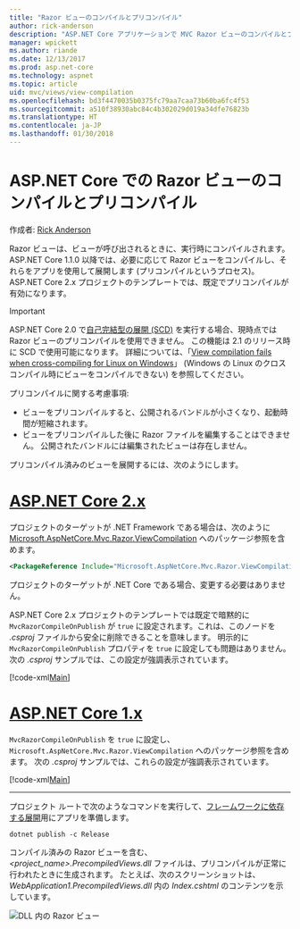 ```yaml
---
title: "Razor ビューのコンパイルとプリコンパイル"
author: rick-anderson
description: "ASP.NET Core アプリケーションで MVC Razor ビューのコンパイルとプリコンパイルを有効にする方法を説明するリファレンス ドキュメント。"
manager: wpickett
ms.author: riande
ms.date: 12/13/2017
ms.prod: asp.net-core
ms.technology: aspnet
ms.topic: article
uid: mvc/views/view-compilation
ms.openlocfilehash: bd3f4470035b0375fc79aa7caa73b60ba6fc4f53
ms.sourcegitcommit: a510f38930abc84c4b302029d019a34dfe76823b
ms.translationtype: HT
ms.contentlocale: ja-JP
ms.lasthandoff: 01/30/2018
---
```

# <a name="razor-view-compilation-and-precompilation-in-aspnet-core"></a>ASP.NET Core での Razor ビューのコンパイルとプリコンパイル

作成者: [Rick Anderson](https://twitter.com/RickAndMSFT)

Razor ビューは、ビューが呼び出されるときに、実行時にコンパイルされます。 ASP.NET Core 1.1.0 以降では、必要に応じて Razor ビューをコンパイルし、それらをアプリを使用して展開します (プリコンパイルというプロセス)。 ASP.NET Core 2.x プロジェクトのテンプレートでは、既定でプリコンパイルが有効になります。

> [!IMPORTANT]
> ASP.NET Core 2.0 で[自己完結型の展開 (SCD)](/dotnet/core/deploying/#self-contained-deployments-scd) を実行する場合、現時点では Razor ビューのプリコンパイルを使用できません。 この機能は 2.1 のリリース時に SCD で使用可能になります。 詳細については、「[View compilation fails when cross-compiling for Linux on Windows](https://github.com/aspnet/MvcPrecompilation/issues/102)」 (Windows の Linux のクロス コンパイル時にビューをコンパイルできない) を参照してください。

プリコンパイルに関する考慮事項:

* ビューをプリコンパイルすると、公開されるバンドルが小さくなり、起動時間が短縮されます。
* ビューをプリコンパイルした後に Razor ファイルを編集することはできません。 公開されたバンドルには編集されたビューは存在しません。 

プリコンパイル済みのビューを展開するには、次のようにします。

# <a name="aspnet-core-2xtabaspnetcore2x"></a>[ASP.NET Core 2.x](#tab/aspnetcore2x)

プロジェクトのターゲットが .NET Framework である場合は、次のように [Microsoft.AspNetCore.Mvc.Razor.ViewCompilation](https://www.nuget.org/packages/Microsoft.AspNetCore.Mvc.Razor.ViewCompilation/) へのパッケージ参照を含めます。

```xml
<PackageReference Include="Microsoft.AspNetCore.Mvc.Razor.ViewCompilation" Version="2.0.0" PrivateAssets="All" />
```

プロジェクトのターゲットが .NET Core である場合、変更する必要はありません。

ASP.NET Core 2.x プロジェクトのテンプレートでは既定で暗黙的に `MvcRazorCompileOnPublish` が `true` に設定されます。これは、このノードを *.csproj* ファイルから安全に削除できることを意味します。 明示的に `MvcRazorCompileOnPublish` プロパティを `true` に設定しても問題はありません。 次の *.csproj* サンプルでは、この設定が強調表示されています。

[!code-xml[Main](view-compilation\sample\MvcRazorCompileOnPublish2.csproj?highlight=5)]

# <a name="aspnet-core-1xtabaspnetcore1x"></a>[ASP.NET Core 1.x](#tab/aspnetcore1x)

`MvcRazorCompileOnPublish` を `true` に設定し、`Microsoft.AspNetCore.Mvc.Razor.ViewCompilation` へのパッケージ参照を含めます。 次の *.csproj* サンプルでは、これらの設定が強調表示されています。

[!code-xml[Main](view-compilation\sample\MvcRazorCompileOnPublish.csproj?highlight=5,12)]

---

プロジェクト ルートで次のようなコマンドを実行して、[フレームワークに依存する展開](/dotnet/core/deploying/#framework-dependent-deployments-fdd)用にアプリを準備します。

```console
dotnet publish -c Release
```

コンパイル済みの Razor ビューを含む、*<project_name>.PrecompiledViews.dll* ファイルは、プリコンパイルが正常に行われたときに生成されます。 たとえば、次のスクリーンショットは、*WebApplication1.PrecompiledViews.dll* 内の *Index.cshtml* のコンテンツを示しています。

![DLL 内の Razor ビュー](view-compilation/_static/razor-views-in-dll.png)
